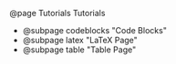 @page Tutorials Tutorials

- @subpage codeblocks "Code Blocks"
- @subpage latex "LaTeX Page"
- @subpage table "Table Page"

